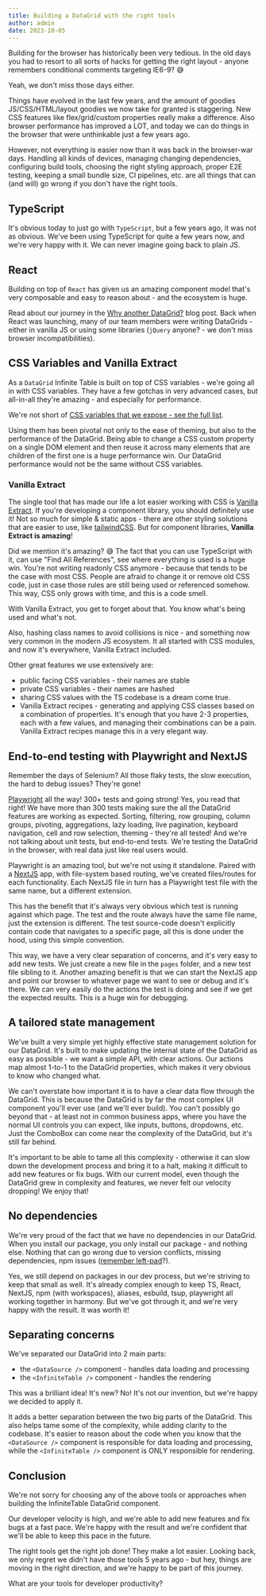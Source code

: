 ```yaml
---
title: Building a DataGrid with the right tools
author: admin
date: 2023-10-05
---
```


Building for the browser has historically been very tedious. In the old days you had to resort to all sorts of hacks for getting the right layout - anyone remembers conditional comments targeting IE6-9? 😅

Yeah, we don't miss those days either.

Things have evolved in the last few years, and the amount of goodies JS/CSS/HTML/layout goodies we now take for granted is staggering. New CSS features like flex/grid/custom properties really make a difference. Also browser performance has improved a LOT, and today we can do things in the browser that were unthinkable just a few years ago.

However, not everything is easier now than it was back in the browser-war days. Handling all kinds of devices, managing changing dependencies, configuring build tools, choosing the right styling approach, proper E2E testing, keeping a small bundle size, CI pipelines, etc. are all things that can (and will) go wrong if you don't have the right tools.

## TypeScript

It's obvious today to just go with `TypeScript`, but a few years ago, it was not as obvious. We've been using TypeScript for quite a few years now, and we're very happy with it. We can never imagine going back to plain JS.

## React

Building on top of `React` has given us an amazing component model that's very composable and easy to reason about - and the ecosystem is huge.

Read about our journey in the [Why another DataGrid?](/blog/2022/11/08/why-another-datagrid) blog post. Back when React was launching, many of our team members were writing DataGrids - either in vanilla JS or using some libraries (`jQuery` anyone? - we don't miss browser incompatibilities).

## CSS Variables and Vanilla Extract

As a `DataGrid` Infinite Table is built on top of CSS variables - we're going all in with CSS variables. They have a few gotchas in very advanced cases, but all-in-all they're amazing - and especially for performance.

We're not short of [CSS variables that we expose - see the full list](/docs/learn/theming/css-variables).

Using them has been pivotal not only to the ease of theming, but also to the performance of the DataGrid.
Being able to change a CSS custom property on a single DOM element and then reuse it across many elements that are children of the first one is a huge performance win. Our DataGrid performance would not be the same without CSS variables.

### Vanilla Extract

The single tool that has made our life a lot easier working with CSS is [Vanilla Extract](https://vanilla-extract.style/). If you're developing a component library, you should definitely use it! Not so much for simple & static apps - there are other styling solutions that are easier to use, like [tailwindCSS](https://tailwindcss.com/). But for component libraries, **Vanilla Extract is amazing**!

Did we mention it's amazing? 😅
The fact that you can use TypeScript with it, can use "Find All References", see where everything is used is a huge win. You're not writing readonly CSS anymore - because that tends to be the case with most CSS. People are afraid to change it or remove old CSS code, just in case those rules are still being used or referenced somehow. This way, CSS only grows with time, and this is a code smell.

With Vanilla Extract, you get to forget about that. You know what's being used and what's not.

Also, hashing class names to avoid collisions is nice - and something now very common in the modern JS ecosystem. It all started with CSS modules, and now it's everywhere, Vanilla Extract included.

Other great features we use extensively are:

- public facing CSS variables - their names are stable
- private CSS variables - their names are hashed
- sharing CSS values with the TS codebase is a dream come true.
- Vanilla Extract recipes - generating and applying CSS classes based on a combination of properties. It's enough that you have 2-3 properties, each with a few values, and managing their combinations can be a pain. Vanilla Extract recipes manage this in a very elegant way.

## End-to-end testing with Playwright and NextJS

Remember the days of Selenium? All those flaky tests, the slow execution, the hard to debug issues? They're gone!

[Playwright](https://playwright.dev/) all the way! 300+ tests and going strong! Yes, you read that right! We have more than 300 tests making sure the all the DataGrid features are working as expected. Sorting, filtering, row grouping, column groups, pivoting, aggregations, lazy loading, live pagination, keyboard navigation, cell and row selection, theming - they're all tested! And we're not talking about unit tests, but end-to-end tests. We're testing the DataGrid in the browser, with real data just like real users would.

Playwright is an amazing tool, but we're not using it standalone. Paired with a [NextJS](https://nextjs.org/) app, with file-system based routing, we've created files/routes for each functionality. Each NextJS file in turn has a Playwright test file with the same name, but a different extension.

This has the benefit that it's always very obvious which test is running against which page. The test and the route always have the same file name, just the extension is different. The test source-code doesn't explicitly contain code that navigates to a specific page, all this is done under the hood, using this simple convention.

This way, we have a very clear separation of concerns, and it's very easy to add new tests. We just create a new file in the `pages` folder, and a new test file sibling to it. Another amazing benefit is that we can start the NextJS app and point our browser to whatever page we want to see or debug and it's there. We can very easily do the actions the test is doing and see if we get the expected results. This is a huge win for debugging.

## A tailored state management

We've built a very simple yet highly effective state management solution for our DataGrid. It's built to make updating the internal state of the DataGrid as easy as possible - we want a simple API, with clear actions. Our actions map almost 1-to-1 to the DataGrid properties, which makes it very obvious to know who changed what.

We can't overstate how important it is to have a clear data flow through the DataGrid. This is because the DataGrid is by far the most complex UI component you'll ever use (and we'll ever build). You can't possibly go beyond that - at least not in common business apps, where you have the normal UI controls you can expect, like inputs, buttons, dropdowns, etc. Just the ComboBox can come near the complexity of the DataGrid, but it's still far behind.

It's important to be able to tame all this complexity - otherwise it can slow down the development process and bring it to a halt, making it difficult to add new features or fix bugs. With our current model, even though the DataGrid grew in complexity and features, we never felt our velocity dropping! We enjoy that!

## No dependencies

We're very proud of the fact that we have no dependencies in our DataGrid. When you install our package, you only install our package - and nothing else. Nothing that can go wrong due to version conflicts, missing dependencies, npm issues ([remember left-pad](https://www.davidhaney.io/npm-left-pad-have-we-forgotten-how-to-program/)?).

Yes, we still depend on packages in our dev process, but we're striving to keep that small as well. It's already complex enough to keep TS, React, NextJS, npm (with workspaces), aliases, esbuild, tsup, playwright all working together in harmony. But we've got through it, and we're very happy with the result. It was worth it!

## Separating concerns

We've separated our DataGrid into 2 main parts:

- the `<DataSource />` component - handles data loading and processing
- the `<InfiniteTable />` component - handles the rendering

This was a brilliant idea! It's new? No! It's not our invention, but we're happy we decided to apply it.

It adds a better separation between the two big parts of the DataGrid. This also helps tame some of the complexity, while adding clarity to the codebase. It's easier to reason about the code when you know that the `<DataSource />` component is responsible for data loading and processing, while the `<InfiniteTable />` component is ONLY responsible for rendering.

## Conclusion

We're not sorry for choosing any of the above tools or approaches when building the InfiniteTable DataGrid component.

Our developer velocity is high, and we're able to add new features and fix bugs at a fast pace. We're happy with the result and we're confident that we'll be able to keep this pace in the future.

The right tools get the right job done! They make a lot easier. Looking back, we only regret we didn't have those tools 5 years ago - but hey, things are moving in the right direction, and we're happy to be part of this journey.

What are your tools for developer productivity?
